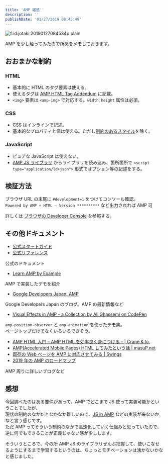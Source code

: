```yaml
---
title: 'AMP 雑感'
description: ''
publishDate: '01/27/2019 08:45:49'
---
```


<p><span itemscope itemtype="http://schema.org/Photograph"><img src="/images/hatena/20190127084534.png" alt="f:id:jotaki:20190127084534p:plain" title="f:id:jotaki:20190127084534p:plain" class="hatena-fotolife" itemprop="image" /></span></p>

<p>AMP を少し触ってみたので所感をメモしておきます。</p>

<h2>おおまかな制約</h2>

<h3>HTML</h3>

<ul>
<li>基本的に HTML のタグ要素は使える。</li>
<li>使えるタグは <a href="https://github.com/ampproject/amphtml/blob/master/spec/amp-tag-addendum.md">AMP HTML Tag Addendum</a> に記載。</li>
<li><code>&lt;img&gt;</code> 要素は <code>&lt;amp-img&gt;</code> で対応する。<code>width</code>, <code>height</code> 属性は必須。</li>
</ul>

<h3>CSS</h3>

<ul>
<li>CSS はインラインで記述。</li>
<li>基本的なプロパティと値は使える。ただし<a href="https://www.ampproject.org/ja/docs/design/responsive/style_pages">制約のあるスタイル</a>を除く。</li>
</ul>

<h3>JavaScript</h3>

<ul>
<li>ピュアな JavaScript は使えない。</li>
<li><a href="https://github.com/ampproject/amphtml/tree/master/src">AMP JS ライブラリ</a> からライブラリを読み込み、箇所箇所で <code>&lt;script type="application/ld+json"&gt;</code> 形式でオプション等の記述をする。</li>
</ul>

<h2>検証方法</h2>

<p>ブラウザ URL の末尾に <code>#development=1</code> をつけてコンソール確認。<br/>
<code>Powered by AMP ⚡ HTML – Version **********</code> など出力されれば AMP 可</p>

<p>詳しくは <a href="https://www.ampproject.org/ja/docs/fundamentals/validate">ブラウザの Developer Console</a> を参照する。</p>

<h2>その他ドキュメント</h2>

<ul>
<li><a href="https://www.ampproject.org/ja/docs/getting_started/create">公式スタートガイド</a></li>
<li><a href="https://www.ampproject.org/ja/docs/reference/components">公式リファレンス</a></li>
</ul>

<p>公式のドキュメント</p>

<ul>
<li><a href="https://ampbyexample.com/">Learn AMP by Example</a></li>
</ul>

<p>AMP で実装したデモを紹介</p>

<ul>
<li><a href="https://developers-jp.googleblog.com/search/label/AMP">Google Developers Japan: AMP</a></li>
</ul>

<p>Google Developers Japan のブログ。AMP の最新情報など</p>

<ul>
<li><a href="https://codepen.io/collection/nMJYrv/">Visual Effects in AMP - a Collection by Ali Ghassemi on CodePen</a></li>
</ul>

<p><code>amp-position-observer</code> と <code>amp-animation</code> を使ったデモ集。<br/>
ページトップだけでなくいろいろできそう。</p>

<ul>
<li><a href="https://www.craneto.co.jp/archives/467/">AMP HTML 入門 – AMP HTML を効率良く身につける – | Crane &amp; to.</a></li>
<li><a href="https://masup.net/2015/10/fits-amp-html.shtml">AMP(Accelerated Mobile Pages) HTML してみたという話 | masuP.net</a></li>
<li><a href="https://bulan.co/swings/amp-builds/">既存の Web ページを AMP に対応させてみる | Swings</a></li>
<li><a href="https://firstlayout.net/roadmap-of-amp-in-2019/">2019 年の AMP のロードマップ</a></li>
</ul>

<p>AMP 周りに詳しいブログなど</p>

<h2>感想</h2>

<p>今回調べたのはある要件があって、AMP でどこまで JS 使って実装可能かということでしたが、<br/>
現状の制約のなかだとなかなか難しいので、<a href="https://www.suzukikenichi.com/blog/js-in-amp-with-web-worker/">JS in AMP</a> などの実装が来ないかなと言う感じです。<br/>
ただ AMP ってそういう制約のなかで高速化していく仕組みと思っていたので、逆に何でもできることが正義じゃない感が少しします。</p>

<p>そういうところで、今の所 AMP JS のライブラリぜんぶ把握して、使いこなせるようにするまで学習するというのは、ちょっとモチベーションは湧かないかなと感じました。</p>
